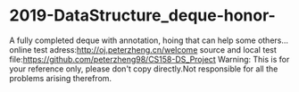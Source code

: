 # 2019-DataStructure_deque-honor-
A fully completed deque with annotation, hoing that can help some others...
online test adress:http://oj.peterzheng.cn/welcome
source and local test file:https://github.com/peterzheng98/CS158-DS_Project
Warning: This is for your reference only, please don't copy directly.Not responsible for all the problems arising therefrom.
